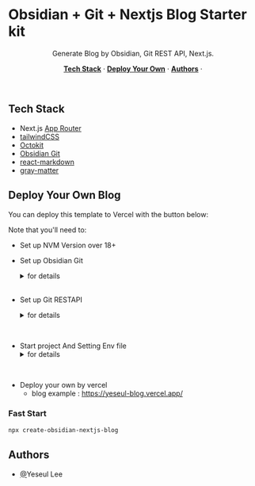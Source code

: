 # Obsidian + Git + Nextjs Blog Starter kit

<p align="center">
  Generate Blog by Obsidian, Git REST API, Next.js.
</p>

<p align="center">
  <a href="#tech-stack"><strong>Tech Stack</strong></a> ·
  <a href="#deploy-your-own"><strong>Deploy Your Own</strong></a> ·
  <a href="#authors"><strong>Authors</strong></a> ·
</p>
<br/>

## Tech Stack

- Next.js [App Router](https://nextjs.org/docs/app)
- [tailwindCSS](https://tailwindcss.com/)
- [Octokit](https://github.com/octokit/octokit.js/#readme)
- [Obsidian Git](https://github.com/denolehov/obsidian-git)
- [react-markdown](https://www.npmjs.com/package/react-markdown?activeTab=readme)
- [gray-matter](https://www.npmjs.com/package/gray-matter)

## Deploy Your Own Blog

You can deploy this template to Vercel with the button below:

Note that you'll need to:

- Set up NVM Version over 18+
- Set up Obsidian Git
    <details>
      <summary>for details</summary>
      <div markdown="1">
      Create a repository for Obsidian Vault using <a href="https://github.com/denolehov/obsidian-git">Obsidian Git</a>.<br />
      This repository will be uploaded with Obsidian's note, so if you don't want to share everything publicly, I recommend setting the repository to <strong>private</strong>.
      </div>
    </details>

    <br />

- Set up Git RESTAPI
  <details>
  <summary>for details</summary>
  <div markdown="1">
    Enter to the following path and generate a new token. This token is used for Github REST API calls.
    <div>
      <code>
      github main home > settings > Developer Setting > Personal access token
      </code>
    </div>
    <image src="https://i.imgur.com/sG912Xl.png"/>
  </div>
  </details>
<br />

- Start project And Setting Env file
  <details>
    <summary>for details</summary>
    <div markdown="1">
      This project can be started in two ways. Please choose the method that suits you best
      <ul>
        <li>clone <a href="https://github.com/Lee-Yeseul/Obsidian-Nextjs-blog-starter-kit">this repository</a>.</li>
        <li>run <code>npx create-obsidian-nextjs-blog</code></li>
      </ul> 
      After downloaded the project, copy the <code>env.sample</code> file and fill it in.
    </details>
<br />

- Deploy your own by vercel
  - blog example : https://yeseul-blog.vercel.app/

### Fast Start

```bash
npx create-obsidian-nextjs-blog
```

## Authors

- [@](ssulv3030@gmail.com)Yeseul Lee
